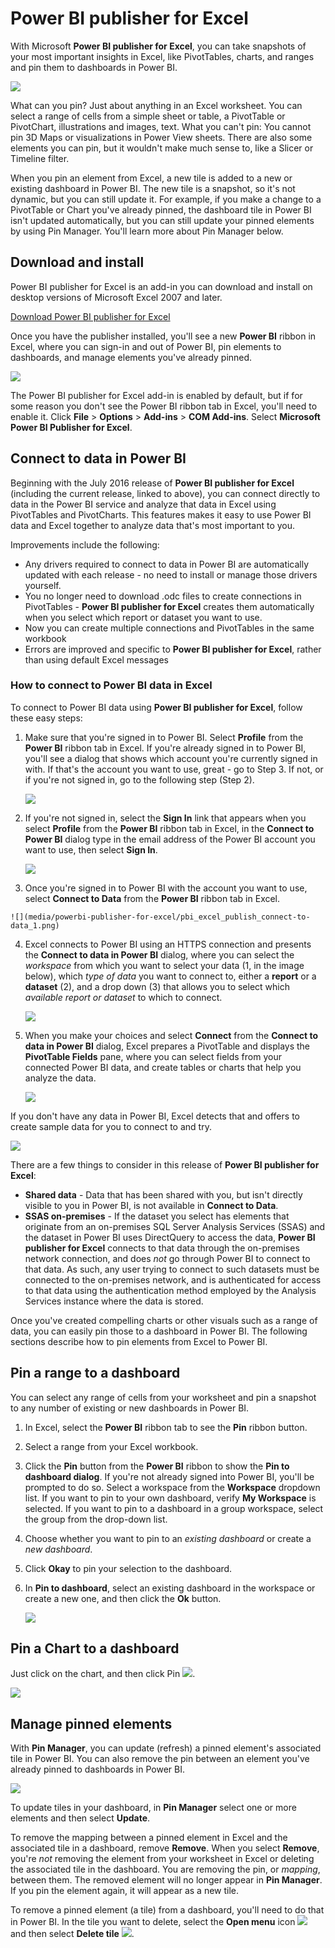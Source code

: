 <properties
   pageTitle="Power BI publisher for Excel"
   description="Learn how to use the Power BI publisher for Excel"
   services="powerbi"
   documentationCenter=""
   authors="davidiseminger"
   manager="mblythe"
   backup=""
   editor=""
   tags=""
   qualityFocus="complete"
   qualityDate=""/>

<tags
   ms.service="powerbi"
   ms.devlang="NA"
   ms.topic="article"
   ms.tgt_pltfrm="NA"
   ms.workload="powerbi"
   ms.date="07/12/2016"
   ms.author="davidi"/>

# Power BI publisher for Excel

With Microsoft **Power BI publisher for Excel**, you can take snapshots of your most important insights in Excel, like PivotTables, charts, and ranges and pin them to dashboards in Power BI.

![](media/powerbi-publisher-for-excel/pbi_excel_publisher_pinobj_dashboard.png)

What can you pin? Just about anything in an Excel worksheet. You can select a range of cells from a simple sheet or table, a PivotTable or PivotChart, illustrations and images, text.
What you can't pin: You cannot pin 3D Maps or visualizations in Power View sheets. There are also some elements you can pin, but it wouldn't make much sense to, like a Slicer or Timeline filter.

When you pin an element from Excel, a new tile is added to a new or existing dashboard in Power BI. The new tile is a snapshot, so it's not dynamic, but you can still update it. For example, if you make a change to a PivotTable or Chart you've already pinned, the dashboard tile in Power BI isn't updated automatically, but you can still update your pinned elements by using Pin Manager. You'll learn more about Pin Manager below.

## Download and install
Power BI publisher for Excel is an add-in you can download and install on desktop versions of Microsoft Excel 2007 and later.

[Download Power BI publisher for Excel](http://go.microsoft.com/fwlink/?LinkId=715729)

Once you have the publisher installed, you'll see a new **Power BI**
ribbon in Excel, where you can sign-in and out of Power BI, pin elements to dashboards, and manage elements you've already pinned.

![](media/powerbi-publisher-for-excel/pbi_excel_publisher_ribbon.png)

The Power BI publisher for Excel add-in is enabled by default, but if for some reason you don't see the Power BI ribbon tab in Excel, you'll need to enable it. Click **File** > **Options** > **Add-ins** > **COM Add-ins**. Select **Microsoft Power BI Publisher for Excel**.

## Connect to data in Power BI

Beginning with the July 2016 release of **Power BI publisher for Excel** (including the current release, linked to above), you can connect directly to data in the Power BI service and analyze that data in Excel using PivotTables and PivotCharts. This features makes it easy to use Power BI data and Excel together to analyze data that's most important to you.

Improvements include the following:

-   Any drivers required to connect to data in Power BI are automatically updated with each release - no need to install or manage those drivers yourself.
-   You no longer need to download .odc files to create connections in PivotTables - **Power BI publisher for Excel** creates them automatically when you select which report or dataset you want to use.
-   Now you can create multiple connections and PivotTables in the same workbook
-   Errors are improved and specific to **Power BI publisher for Excel**, rather than using default Excel messages

### How to connect to Power BI data in Excel

To connect to Power BI data using **Power BI publisher for Excel**, follow these easy steps:

1.  Make sure that you're signed in to Power BI. Select **Profile** from the **Power BI** ribbon tab in Excel. If you're already signed in to Power BI, you'll see a dialog that shows which account you're currently signed in with. If that's the account you want to use, great - go to Step 3. If not, or if you're not signed in, go to the following step (Step 2).

    ![](media/powerbi-publisher-for-excel/pbi_excel_publish_connect-to-data_0.png)

2.  If you're not signed in, select the **Sign In** link that appears when you select **Profile** from the **Power BI** ribbon tab in Excel, in the **Connect to Power BI** dialog type in the email address of the Power BI account you want to use, then select **Sign In**.

    ![](media/powerbi-publisher-for-excel/pbi_excel_publish_connect-to-data_1a.png)

3.    Once you're signed in to Power BI with the account you want to use, select **Connect to Data** from the **Power BI** ribbon tab in Excel.

    ![](media/powerbi-publisher-for-excel/pbi_excel_publish_connect-to-data_1.png)

4.  Excel connects to Power BI using an HTTPS connection and presents the **Connect to data in Power BI** dialog, where you can select the *workspace* from which you want to select your data (1, in the image below), which *type of data* you want to connect to, either a **report** or a **dataset** (2), and a drop down (3) that allows you to select which *available report or dataset* to which to connect.

    ![](media/powerbi-publisher-for-excel/pbi_excel_publish_connect-to-data_2.png)

5.  When you make your choices and select **Connect** from the **Connect to data in Power BI** dialog, Excel prepares a PivotTable and displays the **PivotTable Fields** pane, where you can select fields from your connected Power BI data, and create tables or charts that help you analyze the data.

    ![](media/powerbi-publisher-for-excel/pbi_excel_publish_connect-to-data_3.png)

If you don't have any data in Power BI, Excel detects that and offers to create sample data for you to connect to and try.

![](media/powerbi-publisher-for-excel/pbi_excel_publish_connect-to-data_4.png)

There are a few things to consider in this release of **Power BI publisher for Excel**:

-   **Shared data** - Data that has been shared with you, but isn't directly visible to you in Power BI, is not available in **Connect to Data**.
-   **SSAS on-premises** - If the dataset you select has elements that originate from an on-premises SQL Server Analysis Services (SSAS) and the dataset in Power BI uses DirectQuery to access the data, **Power BI publisher for Excel** connects to that data through the on-premises network connection, and does *not* go through Power BI to connect to that data. As such, any user trying to connect to such datasets must be connected to the on-premises network, and is authenticated for access to that data using the authentication method employed by the Analysis Services instance where the data is stored.


Once you've created compelling charts or other visuals such as a range of data, you can easily pin those to a dashboard in Power BI. The following sections describe how to pin elements from Excel to Power BI.

## Pin a range to a dashboard
You can select any range of cells from your worksheet and pin a snapshot to any number of existing or new dashboards in Power BI.

1.  In Excel, select the **Power BI** ribbon tab to see the **Pin** ribbon button.
2.  Select a range from your Excel workbook.
3.  Click the **Pin** button from the **Power BI** ribbon to show the **Pin to dashboard dialog**. If you're not already signed into Power BI, you'll be prompted to do so. Select a workspace from the **Workspace** dropdown list. If you want to pin to your own dashboard, verify **My Workspace** is selected. If you want to pin to a dashboard in a group workspace, select the group from the drop-down list.
4.  Choose whether you want to pin to an *existing dashboard* or create a *new dashboard*.
5.  Click **Okay** to pin your selection to the dashboard.
6.  In **Pin to dashboard**, select an existing dashboard in the workspace or create a new one, and then click the **Ok** button.

    ![](media/powerbi-publisher-for-excel/XL-publish.gif)


## Pin a Chart to a dashboard
Just click on the chart, and then click Pin ![](media/powerbi-publisher-for-excel/pbi_excel_publisher_pin.png).

![](media/powerbi-publisher-for-excel/pbi_excel_publisher_chart.png)


## Manage pinned elements
With **Pin Manager**, you can update (refresh) a pinned element's associated tile in Power BI. You can also remove the pin between an element you've already pinned to dashboards in Power BI.

![](media/powerbi-publisher-for-excel/pbi_excel_publisher_pin_manager2.png)

To update tiles in your dashboard, in **Pin Manager** select one or more elements and then select **Update**.

To remove the mapping between a pinned element in Excel and the associated tile in a dashboard, remove **Remove**. When you select **Remove**, you're *not* removing the element from your worksheet in Excel or deleting the associated tile in the dashboard. You are removing the pin, or *mapping*, between them. The removed element will no longer appear in **Pin Manager**. If you pin the element again, it will appear as a new tile.

To remove a pinned element (a tile) from a dashboard, you'll need to do that in Power BI. In the tile you want to delete, select the **Open menu** icon ![](media/powerbi-publisher-for-excel/pbi_excel_publisher_tile_openmenu.png)
and then select **Delete tile**   ![](media/powerbi-publisher-for-excel/pbi_excel_publisher_tile_trashcan.png).
